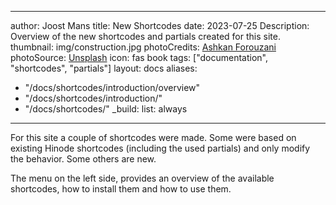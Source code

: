 <!-- cSpell:ignore joost shortcodes Ashkan Forouzani shortcodespartials Hinode -->
<!-- markdownlint-disable MD007 MD032 MD041-->
---
author: Joost Mans
title: New Shortcodes
date: 2023-07-25
Description: Overview of the new shortcodes and partials created for this site.
thumbnail: img/construction.jpg
photoCredits: <a href="https://unsplash.com/@ashkfor121" target="_blank">Ashkan Forouzani</a>
photoSource: <a href="https://unsplash.com/photos/_Y82jqFIBgw" target="_blank">Unsplash</a>
icon: fas book
tags: ["documentation", "shortcodes", "partials"]
layout: docs
aliases:
  - "/docs/shortcodes/introduction/overview"
  - "/docs/shortcodes/introduction/"
  - "/docs/shortcodes/"
_build:
  list: always
---
<!-- markdownlint-enable MD007 MD032 MD041-->
  
For this site a couple of shortcodes were made. Some were based on existing Hinode shortcodes (including the used partials) and only modify the behavior. Some others are new.

The menu on the left side, provides an overview of the available shortcodes, how to install them and how to use them.
